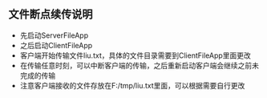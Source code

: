 ## 文件断点续传说明
- 先启动ServerFileApp
- 之后启动ClientFileApp
- 客户端开始传输文件liu.txt，具体的文件目录需要到ClientFileApp里面更改
- 在传输任意时刻，可以中断客户端的传输，之后重新启动客户端会继续之前未完成的传输
- 注意客户端接收的文件存放在F:/tmp/liu.txt里面，可以根据需要自行更改